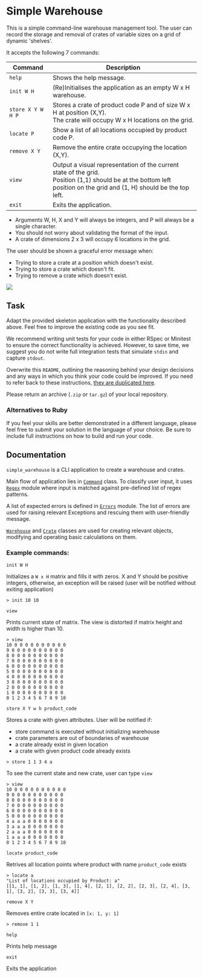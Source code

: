 # Simple Warehouse
This is a simple command-line warehouse management tool. The user can record the storage and removal of crates of variable sizes on a grid of dynamic 'shelves'.

It accepts the following 7 commands:

| Command | Description |
| --- | --- |
| `help` | Shows the help message. |
| `init W H` | (Re)Initialises the application as an empty W x H warehouse. |
| `store X Y W H P` | Stores a crate of product code P and of size W x H at position (X,Y).<br>The crate will occupy W x H locations on the grid.|
| `locate P` | Show a list of all locations occupied by product code P. |
| `remove X Y` | Remove the entire crate occupying the location (X,Y). |
| `view` | Output a visual representation of the current state of the grid.<br>Position (1,1) should be at the bottom left position on the grid and (1, H) should be the top left. |
| `exit` | Exits the application. |

- Arguments W, H, X and Y will always be integers, and P will always be a single character.
- You should not worry about validating the format of the input.
- A crate of dimensions 2 x 3 will occupy 6 locations in the grid.

The user should be shown a graceful error message when:
- Trying to store a crate at a position which doesn't exist.
- Trying to store a crate which doesn't fit.
- Trying to remove a crate which doesn't exist.

![](./example.svg)

## Task
Adapt the provided skeleton application with the functionality described above.  Feel free to improve the existing code as you see fit.

We recommend writing unit tests for your code in either RSpec or Minitest to ensure the correct functionality is
achieved.  However, to save time, we suggest you do not write full integration tests that simulate `stdin` and capture `stdout`.


Overwrite this `README`, outlining the reasoning behind your design decisions and any ways in which you think your code could be improved.  If you need to refer back to these instructions, [they are duplicated here](./INSTRUCTIONS.md).

Please return an archive (`.zip` or `tar.gz`) of your local repository.

### Alternatives to Ruby
If you feel your skills are better demonstrated in a different language, please feel free to submit your solution in the language of your choice.  Be sure to include full instructions on how to build and run your code.

## Documentation
`simple_warehouse` is a CLI application to create a warehouse and crates.

Main flow of application lies in [`Command`](./app/command.rb) class. To classify user input,
it uses [`Regex`](./app/regex.rb) module where input is matched against pre-defined list of regex patterns.

A list of expected errors is defined in [`Errors`](./app/errors.rb) module. The list of errors are used for raising relevant Exceptions and rescuing them with user-friendly message.

[`Warehouse`](./app/models/warehouse.rb) and [`Crate`](./app/models/crate.rb) classes are used for creating relevant objects, modifying and operating basic calculations on them.

### Example commands:
`init W H`

Initializes a `W x H` matrix and fills it with zeros.
X and Y should be positive integers, otherwise, an exception
will be raised (user will be notified without exiting application)

```console
> init 10 10
```

`view`

Prints current state of matrix. The view is distorted if matrix
height and width is higher than 10.

```console
> view
10 0 0 0 0 0 0 0 0 0 0
9 0 0 0 0 0 0 0 0 0 0
8 0 0 0 0 0 0 0 0 0 0
7 0 0 0 0 0 0 0 0 0 0
6 0 0 0 0 0 0 0 0 0 0
5 0 0 0 0 0 0 0 0 0 0
4 0 0 0 0 0 0 0 0 0 0
3 0 0 0 0 0 0 0 0 0 0
2 0 0 0 0 0 0 0 0 0 0
1 0 0 0 0 0 0 0 0 0 0
0 1 2 3 4 5 6 7 8 9 10
```

`store X Y w h product_code`

Stores a crate with given attributes. User will be notified if:
- store command is executed without initializing warehouse
- crate parameters are out of boundaries of warehouse
- a crate already exist in given location
- a crate with given product code already exists

```console
> store 1 1 3 4 a
```

To see the current state and new crate, user can type `view`
```console
> view
10 0 0 0 0 0 0 0 0 0 0
9 0 0 0 0 0 0 0 0 0 0
8 0 0 0 0 0 0 0 0 0 0
7 0 0 0 0 0 0 0 0 0 0
6 0 0 0 0 0 0 0 0 0 0
5 0 0 0 0 0 0 0 0 0 0
4 a a a 0 0 0 0 0 0 0
3 a a a 0 0 0 0 0 0 0
2 a a a 0 0 0 0 0 0 0
1 a a a 0 0 0 0 0 0 0
0 1 2 3 4 5 6 7 8 9 10
```

`locate product_code`

Retrives all location points where product with name `product_code` exists

```console
> locate a
"List of locations occupied by Product: a"
[[1, 1], [1, 2], [1, 3], [1, 4], [2, 1], [2, 2], [2, 3], [2, 4], [3, 1], [3, 2], [3, 3], [3, 4]]
```

`remove X Y`

Removes entire crate located in `[x: 1, y: 1]`

```console
> remove 1 1
```

`help`

Prints help message

`exit`

Exits the application
